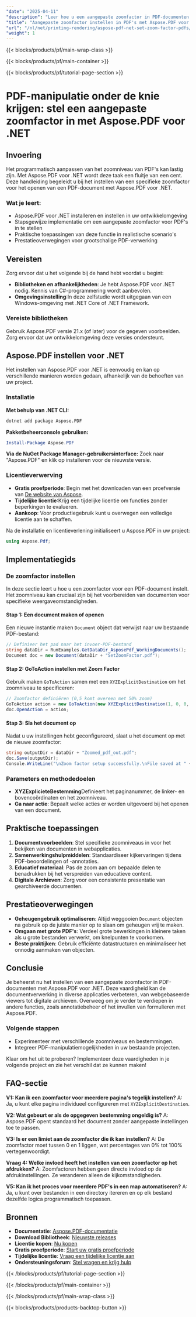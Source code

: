 ```yaml
---
"date": "2025-04-11"
"description": "Leer hoe u een aangepaste zoomfactor in PDF-documenten instelt met Aspose.PDF voor .NET. Deze handleiding behandelt de installatie, implementatiestappen en praktische toepassingen."
"title": "Aangepaste zoomfactor instellen in PDF's met Aspose.PDF voor .NET - Een complete handleiding"
"url": "/nl/net/printing-rendering/aspose-pdf-net-set-zoom-factor-pdfs/"
"weight": 1
---
```


{{< blocks/products/pf/main-wrap-class >}}

{{< blocks/products/pf/main-container >}}

{{< blocks/products/pf/tutorial-page-section >}}


# PDF-manipulatie onder de knie krijgen: stel een aangepaste zoomfactor in met Aspose.PDF voor .NET

## Invoering

Het programmatisch aanpassen van het zoomniveau van PDF's kan lastig zijn. Met Aspose.PDF voor .NET wordt deze taak een fluitje van een cent. Deze handleiding begeleidt u bij het instellen van een specifieke zoomfactor voor het openen van een PDF-document met Aspose.PDF voor .NET.

### Wat je leert:
- Aspose.PDF voor .NET installeren en instellen in uw ontwikkelomgeving
- Stapsgewijze implementatie om een aangepaste zoomfactor voor PDF's in te stellen
- Praktische toepassingen van deze functie in realistische scenario's
- Prestatieoverwegingen voor grootschalige PDF-verwerking

## Vereisten

Zorg ervoor dat u het volgende bij de hand hebt voordat u begint:
- **Bibliotheken en afhankelijkheden**: Je hebt Aspose.PDF voor .NET nodig. Kennis van C#-programmering wordt aanbevolen.
- **Omgevingsinstelling**:In deze zelfstudie wordt uitgegaan van een Windows-omgeving met .NET Core of .NET Framework.

### Vereiste bibliotheken
Gebruik Aspose.PDF versie 21.x (of later) voor de gegeven voorbeelden. Zorg ervoor dat uw ontwikkelomgeving deze versies ondersteunt.

## Aspose.PDF instellen voor .NET

Het instellen van Aspose.PDF voor .NET is eenvoudig en kan op verschillende manieren worden gedaan, afhankelijk van de behoeften van uw project.

### Installatie

**Met behulp van .NET CLI:**
```bash
dotnet add package Aspose.PDF
```

**Pakketbeheerconsole gebruiken:**
```powershell
Install-Package Aspose.PDF
```

**Via de NuGet Package Manager-gebruikersinterface:** 
Zoek naar "Aspose.PDF" en klik op installeren voor de nieuwste versie.

### Licentieverwerving
- **Gratis proefperiode**: Begin met het downloaden van een proefversie van [De website van Aspose](https://releases.aspose.com/pdf/net/).
- **Tijdelijke licentie**:Krijg een tijdelijke licentie om functies zonder beperkingen te evalueren.
- **Aankoop**: Voor productiegebruik kunt u overwegen een volledige licentie aan te schaffen.

Na de installatie en licentieverlening initialiseert u Aspose.PDF in uw project:
```csharp
using Aspose.Pdf;
```

## Implementatiegids

### De zoomfactor instellen
In deze sectie leert u hoe u een zoomfactor voor een PDF-document instelt. Het zoomniveau kan cruciaal zijn bij het voorbereiden van documenten voor specifieke weergaveomstandigheden.

#### Stap 1: Een document maken of openen
Een nieuwe instantie maken `Document` object dat verwijst naar uw bestaande PDF-bestand:
```csharp
// Definieer het pad naar het invoer-PDF-bestand
string dataDir = RunExamples.GetDataDir_AsposePdf_WorkingDocuments();
Document doc = new Document(dataDir + "SetZoomFactor.pdf");
```

#### Stap 2: GoToAction instellen met Zoom Factor
Gebruik maken `GoToAction` samen met een `XYZExplicitDestination` om het zoomniveau te specificeren:
```csharp
// Zoomfactor definiëren (0,5 komt overeen met 50% zoom)
GoToAction action = new GoToAction(new XYZExplicitDestination(1, 0, 0, .5));
doc.OpenAction = action;
```

#### Stap 3: Sla het document op
Nadat u uw instellingen hebt geconfigureerd, slaat u het document op met de nieuwe zoomfactor:
```csharp
string outputDir = dataDir + "Zoomed_pdf_out.pdf";
doc.Save(outputDir);
Console.WriteLine("\nZoom factor setup successfully.\nFile saved at " + outputDir);
```

### Parameters en methodedoelen
- **XYZExplicieteBestemming**Definieert het paginanummer, de linker- en bovencoördinaten en het zoomniveau.
- **Ga naar actie**: Bepaalt welke acties er worden uitgevoerd bij het openen van een document.

## Praktische toepassingen
1. **Documentvoorbeelden**: Stel specifieke zoomniveaus in voor het bekijken van documenten in webapplicaties.
2. **Samenwerkingshulpmiddelen**: Standaardiseer kijkervaringen tijdens PDF-beoordelingen of -annotaties.
3. **Educatief materiaal**: Pas de zoom aan om bepaalde delen te benadrukken bij het verspreiden van educatieve content.
4. **Digitale Archieven**: Zorg voor een consistente presentatie van gearchiveerde documenten.

## Prestatieoverwegingen
- **Geheugengebruik optimaliseren**: Altijd weggooien `Document` objecten na gebruik op de juiste manier op te slaan om geheugen vrij te maken.
- **Omgaan met grote PDF's**: Verdeel grote bewerkingen in kleinere taken als u grote bestanden verwerkt, om knelpunten te voorkomen.
- **Beste praktijken**: Gebruik efficiënte datastructuren en minimaliseer het onnodig aanmaken van objecten.

## Conclusie
Je beheerst nu het instellen van een aangepaste zoomfactor in PDF-documenten met Aspose.PDF voor .NET. Deze vaardigheid kan de documentverwerking in diverse applicaties verbeteren, van webgebaseerde viewers tot digitale archieven. Overweeg om je verder te verdiepen in andere functies, zoals annotatiebeheer of het invullen van formulieren met Aspose.PDF.

### Volgende stappen
- Experimenteer met verschillende zoomniveaus en bestemmingen.
- Integreer PDF-manipulatiemogelijkheden in uw bestaande projecten.

Klaar om het uit te proberen? Implementeer deze vaardigheden in je volgende project en zie het verschil dat ze kunnen maken!

## FAQ-sectie
**V1: Kan ik een zoomfactor voor meerdere pagina's tegelijk instellen?**
A: Ja, u kunt elke pagina individueel configureren met `XYZExplicitDestination`.

**V2: Wat gebeurt er als de opgegeven bestemming ongeldig is?**
A: Aspose.PDF opent standaard het document zonder aangepaste instellingen toe te passen.

**V3: Is er een limiet aan de zoomfactor die ik kan instellen?**
A: De zoomfactor moet tussen 0 en 1 liggen, wat percentages van 0% tot 100% vertegenwoordigt.

**Vraag 4: Welke invloed heeft het instellen van een zoomfactor op het afdrukken?**
A: Zoomfactoren hebben geen directe invloed op de afdrukinstellingen. Ze veranderen alleen de kijkomstandigheden.

**V5: Kan ik het proces voor meerdere PDF's in een map automatiseren?**
A: Ja, u kunt over bestanden in een directory itereren en op elk bestand dezelfde logica programmatisch toepassen.

## Bronnen
- **Documentatie**: [Aspose.PDF-documentatie](https://reference.aspose.com/pdf/net/)
- **Download Bibliotheek**: [Nieuwste releases](https://releases.aspose.com/pdf/net/)
- **Licentie kopen**: [Nu kopen](https://purchase.aspose.com/buy)
- **Gratis proefperiode**: [Start uw gratis proefperiode](https://releases.aspose.com/pdf/net/)
- **Tijdelijke licentie**: [Vraag een tijdelijke licentie aan](https://purchase.aspose.com/temporary-license/)
- **Ondersteuningsforum**: [Stel vragen en krijg hulp](https://forum.aspose.com/c/pdf/10)

{{< /blocks/products/pf/tutorial-page-section >}}

{{< /blocks/products/pf/main-container >}}

{{< /blocks/products/pf/main-wrap-class >}}

{{< blocks/products/products-backtop-button >}}